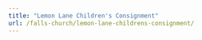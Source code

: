 ```yaml
---
title: "Lemon Lane Children's Consignment"
url: /falls-church/lemon-lane-childrens-consignment/
---
```

